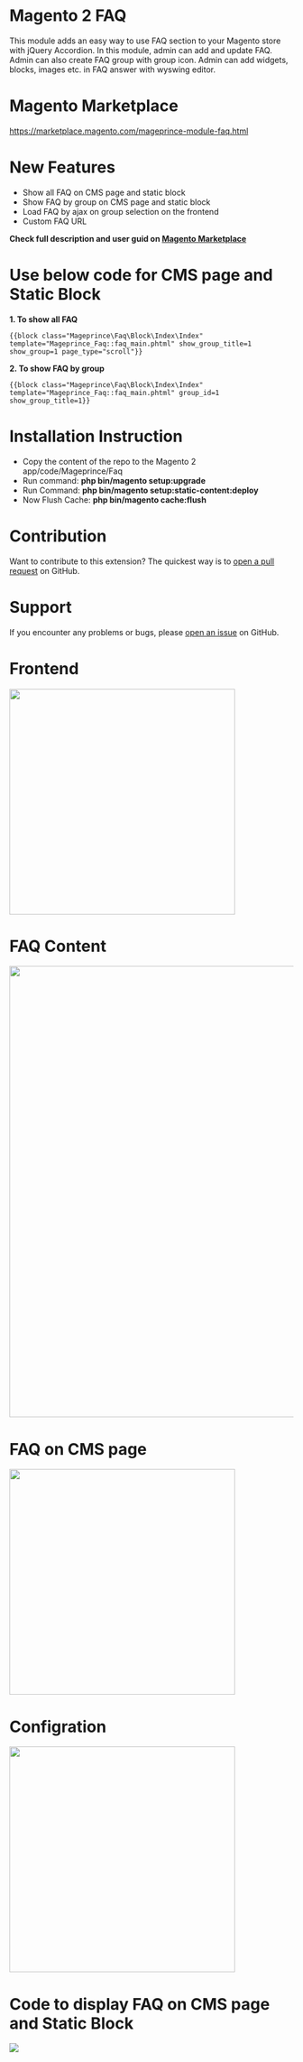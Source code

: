 # Magento 2 FAQ

This module adds an easy way to use FAQ section to your Magento store with jQuery Accordion. In this module, admin can add and update FAQ. Admin can also create FAQ group with group icon. Admin can add widgets, blocks, images etc. in FAQ answer with wyswing editor.

# Magento Marketplace

https://marketplace.magento.com/mageprince-module-faq.html


# New Features

- Show all FAQ on CMS page and static block
- Show FAQ by group on CMS page and static block
- Load FAQ by ajax on group selection on the frontend
- Custom FAQ URL

<b>Check full description and user guid on <a href="https://marketplace.magento.com/mageprince-module-faq.html">Magento Marketplace</a></b>

# Use below code for CMS page and Static Block

<b>1. To show all FAQ</b>

<code>{{block class="Mageprince\Faq\Block\Index\Index" template="Mageprince_Faq::faq_main.phtml" show_group_title=1 show_group=1 page_type="scroll"}}</code>

<b>2. To show FAQ by group</b>

<code>{{block class="Mageprince\Faq\Block\Index\Index" template="Mageprince_Faq::faq_main.phtml" group_id=1 show_group_title=1}}</code>

# Installation Instruction

* Copy the content of the repo to the Magento 2 app/code/Mageprince/Faq
* Run command:
<b>php bin/magento setup:upgrade</b>
* Run Command:
<b>php bin/magento setup:static-content:deploy</b>
* Now Flush Cache: <b>php bin/magento cache:flush</b>


# Contribution

Want to contribute to this extension? The quickest way is to <a href="https://help.github.com/articles/about-pull-requests/">open a pull request</a> on GitHub.

# Support

If you encounter any problems or bugs, please <a href="https://github.com/mageprince/magento2-FAQ/issues">open an issue</a> on GitHub.


# Frontend

<img src="https://raw.githubusercontent.com/mageprince/all-module-screenshots/master/Faq/front-page.jpeg" height="400"/>

# FAQ Content
<img src="https://raw.githubusercontent.com/mageprince/all-module-screenshots/master/Faq/font-page-faq.png" height="800"/>

# FAQ on CMS page

<img src="https://raw.githubusercontent.com/mageprince/all-module-screenshots/master/Faq/CMS-page.png" height="400"/>

# Configration

<img src="https://raw.githubusercontent.com/mageprince/all-module-screenshots/master/Faq/configuration.png" height="400"/>

# Code to display FAQ on CMS page and Static Block

<img src="https://raw.githubusercontent.com/mageprince/all-module-screenshots/master/Faq/configuration-cms.png"/>
